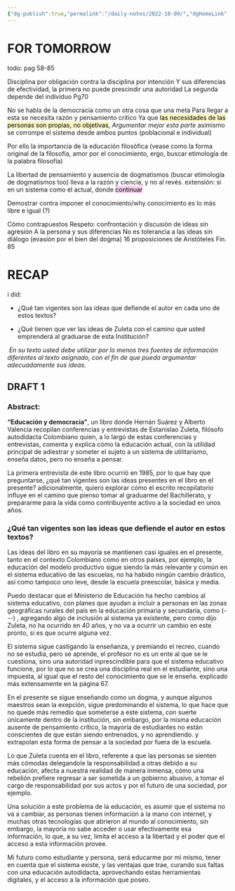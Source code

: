 ```yaml
---
{"dg-publish":true,"permalink":"/daily-notes/2022-10-09/","dgHomeLink":true,"dgPassFrontmatter":false,"dgShowBacklinks":true,"dgShowLocalGraph":true,"dgShowInlineTitle":true}
---
```




# FOR TOMORROW
todo: pag 58-85 



Disciplina por obligación contra la disciplina por intención Y sus diferencias de efectividad, la primera no puede prescindir una autoridad La segunda depende del individuo 
Pg70 

No se habla de la democracia como un otra cosa que una meta Para llegar a esta se necesita razón y pensamiento crítico Ya que <mark style="background: #FFF3A3A6;">las necesidades de las personas son propias, no objetivas</mark>, *Argumentar mejor esta parte*
asimismo se corrompe el sistema desde ambos puntos (poblacional e individual) 


Por ello la importancia de la educación filosófica (vease como la forma original de la filosofía, amor por el conocimiento, ergo, buscar etimología de la palabra filosofía)


La libertad de pensamiento y ausencia de dogmatismos (buscar etimología de dogmatismos too) lleva a la razón y ciencia, y no al revés.
 extensión: si en un sistema como el actual, donde <mark style="background: #FFB8EBA6;">continuar</mark>

Demostrar contra imponer el conocimiento/why conocimiento es lo más libre e igual (?)

Cómo contrapuestos Respeto: confrontación y discusión de ideas sin agresión A la persona y sus diferencias No es tolerancia a las ideas sin diálogo (evasión por el bien del dogma) 16 proposiciones de Aristóteles Fin. 85

# RECAP
i did:
-   ¿Qué tan vigentes son las ideas que defiende el autor en cada uno de estos textos?

-   ¿Qué tienen que ver las ideas de Zuleta con el camino que usted emprenderá al graduarse de esta Institución?

 *En su texto usted debe utilizar por lo menos tres fuentes de información diferentes al texto asignado, con el fin de que pueda argumentar adecuadamente sus ideas.*

## DRAFT 1

### Abstract:
**“Educación y democracia”**, un libro donde Hernán Suárez y Alberto Valencia recopilan conferencias y entrevistas de Estanislao Zuleta, filósofo autodidacta Colombiano quien, a lo largo de estas conferencias y entrevistas, comenta y explica cómo la educación actual, con la utilidad principal de adiestrar y someter el sujeto a un sistema de utilitarismo, enseña datos, pero no enseña a pensar.

La primera entrevista de este libro ocurrió en 1985, por lo que hay que preguntarse, ¿qué tan vigentes son las ideas presentes en el libro en el presente? adicionalmente, quiero explorar cómo el escrito recopilatorio influye en el camino que pienso tomar al graduarme del Bachillerato, y prepararme para la vida como contribuyente activo a la sociedad en unos años. 


### ¿Qué tan vigentes son las ideas que defiende el autor en estos textos?

Las ideas del libro en su mayoría se mantienen casi iguales en el presente, tanto en el contexto Colombiano como en otros países, por ejemplo, la educación del modelo productivo sigue siendo la más relevante y común en el sistema educativo de las escuelas, no ha habido ningún cambio drástico, así como tampoco uno leve, desde la escuela preescolar, básica y media.

Puedo destacar que el Ministerio de Educación ha hecho cambios al sistema educativo, con planes que ayudan a incluir a personas en las zonas geográficas rurales del país en la educación primaria y secundaria, como (*---*) , agregando algo de inclusión al sistema ya existente, pero como dijo Zuleta, no  ha ocurrido en 40 años, y no va a ocurrir un cambio en este pronto, si es que ocurre alguna vez.

El sistema sigue castigando la enseñanza, y premiando el recreo, cuando no se estudia, pero se aprende, el profesor no es un ente al que se le cuestiona, sino una autoridad inprescindible para que el sistema educativo funcione, por lo que no se crea una disciplina real en el estudiante, sino una impuesta, al igual que el resto del conocimiento que se le enseña. explicado más extensamente en la página 67.

En el presente se sigue enseñando como un dogma, y aunque algunos maestros sean la exepción, sigue predominando el sistema, lo que hace que no quede más remedio que someterse a este sistema, con suerte únicamente dentro de la institución, sin embargo, por la misma educación ausente de pensamiento crítico, la mayoría de estudiantes no están conscientes de que están siendo entrenados, y no aprendiendo. y extrapolan esta forma de pensar a la sociedad por fuera de la escuela.

Lo que Zuleta cuenta en el libro, referente a que las personas se sienten más cómodas delegandole la responsabilidad a otras debido a su educación, afecta a nuestra realidad de manera inmensa, cómo una rebelión prefiere regresar a ser sometida a un gobierno abusivo, a tomar el cargo de responsabilidad por sus actos y por el futuro de una sociedad, por ejemplo. 

Una solución a este problema de la educación, es asumir que el sistema no va a cambiar, as personas tienen información a la mano con internet, y muchas otras tecnologías que abrieron al mundo al conocimiento, sin embargo, la mayoría no sabe acceder o usar efectivamente esa información, lo que, a su vez, limita el acceso a la libertad y el poder que el acceso a esta información provee. 

Mi futuro como estudiante y persona, será educarme por mi mismo, tener en cuenta que el sistema existe, y las ventajas que trae, curando sus faltas con una educación autodidacta, aprovechando estas herramientas digitales, y el acceso a la información que poseo.

